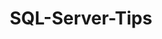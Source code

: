 ---
layout: posts_by_category
categories: SQL-Server-Tips
title: SQL-Server-Tips
permalink: /category/SQL-Server-Tips
---